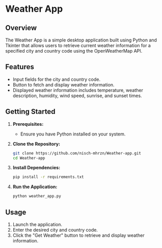 # Weather App

## Overview

The Weather App is a simple desktop application built using Python and Tkinter that allows users to retrieve current weather information for a specified city and country code using the OpenWeatherMap API.

## Features

- Input fields for the city and country code.
- Button to fetch and display weather information.
- Displayed weather information includes temperature, weather description, humidity, wind speed, sunrise, and sunset times.

## Getting Started

1. **Prerequisites:**
   - Ensure you have Python installed on your system.

2. **Clone the Repository:**
   ```bash
   git clone https://github.com/nisch-mhrzn/Weather-app.git
   cd Weather-app
   ```

3. **Install Dependencies:**
   ```bash
   pip install -r requirements.txt
   ```

4. **Run the Application:**
   ```bash
   python weather_app.py
   ```

## Usage

1. Launch the application.
2. Enter the desired city and country code.
3. Click the "Get Weather" button to retrieve and display weather information.

